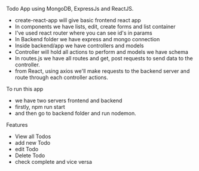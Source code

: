 Todo App using MongoDB, ExpressJs and ReactJS.

- create-react-app will give basic frontend react app
- In components we have lists, edit, create forms and list container
- I've used react router where you can see id's in params
- In Backend folder we have express and mongo connection
- Inside backend/app we have controllers and models
- Controller will hold all actions to perform and models we have schema
- In routes.js we have all routes and get, post requests to send data to the controller.
- from React, using axios we'll make requests to the backend server and route through each controller actions.

To run this app
- we have two servers frontend and backend
- firstly, npm run start
- and then go to backend folder and run nodemon.

Features
- View all Todos
- add new Todo
- edit Todo
- Delete Todo
- check complete and vice versa
